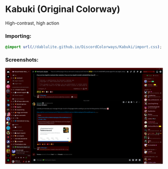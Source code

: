 # Kabuki (Original Colorway)
High-contrast, high action

### Importing:
```css
@import url(//dablulite.github.io/DiscordColorways/Kabuki/import.css);
```

### Screenshots:
![alt text](image.png)
